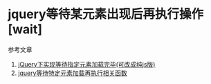 # jquery等待某元素出现后再执行操作[wait]

参考文章

1. [jQuery下实现等待指定元素加载完毕(可改成纯js版)](https://www.jb51.net/article/39704.htm)
2. [jquery等待特定元素加载再执行相关函数](https://blog.csdn.net/u010132177/article/details/120434176)

